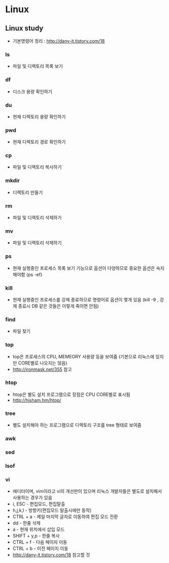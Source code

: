 # Linux

## Linux study
* 기본명령어 정리 : http://dany-it.tistory.com/18 

### ls
* 파일 및 디렉토리 목록 보기

### df
* 디스크 용량 확인하기

### du
* 현재 디렉토리 용량 확인하기

### pwd
* 현재 디렉토리 경로 확인하기

### cp
* 파일 및 디렉토리 복사하기

### mkdir
* 디렉토리 만들기

### rm
* 파일 및 디렉토리 삭제하기

### mv
* 파일 및 디렉토리 삭제하기

### ps
* 현재 실행중인 프로세스 목록 보기 기능으로 옵션이 다양하므로 중요한 옵션은 숙지해야함
(ps -ef)

### kill
* 현재 실행중인 프로세스를 강제 종료하므로 명령어로 옵션이 몇개 있음
(kill -9 <PID>, 강제 종료시 DB 같은 것들은 이렇게 죽이면 안됨)

### find
* 파일 찾기

### top
* top은 프로세스의 CPU, MEMEORY 사용량 등을 보여줌
(기본으로 리눅스에 있지만 CORE별로 나오지는 않음)
* http://ironmask.net/355 참고

### htop
* htop은 별도 설치 프로그램으로 장점은 CPU CORE별로 표시됨
* http://hisham.hm/htop/

### tree
* 별도 설치해야 하는 프로그램으로 디렉토리 구조를 tree 형태로 보여줌

### awk

### sed

### lsof

### vi
* 에디터이며, vim이라고 vi의 개선판이 있으며 리눅스 개발자들은 별도로 설치해서 사용하는 경우가 있음
* i, ESC - 편집모드, 편집탈출
* h,j,k,l - 방향키(편집모드 탈출시에만 동작)
* CTRL + a - 제일 마지막 글자로 이동하여 편집 모드 전환
* dd - 한줄 삭제
* a - 현재 위치에서 삽입 모드
* SHIFT + y,p - 한줄 복사
* CTRL + f - 다음 페이지 이동
* CTRL + b - 이전 페이지 이동
* http://dany-it.tistory.com/18 참고할 것


































